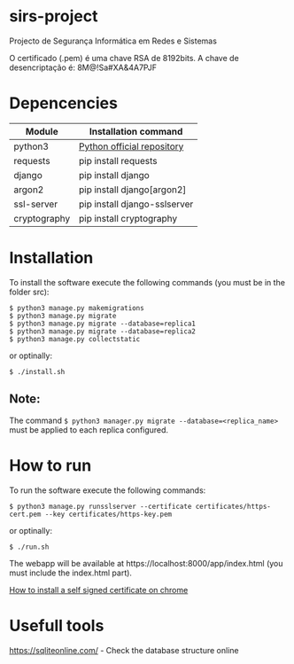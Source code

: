 # sirs-project
Projecto de Segurança Informática em Redes e Sistemas

O certificado (.pem) é uma chave RSA de 8192bits. A chave de desencriptação é:
8M@!Sa#XA&4A7PJF


# Depencencies
| Module | Installation command |
| ------ | -------------------- |
|python3 | [Python official repository](https://www.python.org/downloads/)
|requests| pip install requests |
|django  | pip install django   |
|argon2  | pip install django[argon2] |
|ssl-server | pip install django-sslserver|
|cryptography | pip install cryptography|


# Installation
To install the software execute the following commands (you must be in the folder src):
``` ssh
$ python3 manage.py makemigrations
$ python3 manage.py migrate
$ python3 manage.py migrate --database=replica1
$ python3 manage.py migrate --database=replica2
$ python3 manage.py collectstatic
```

or optinally:

``` ssh
$ ./install.sh
```


## Note:
The command `$ python3 manager.py migrate --database=<replica_name>` must be applied to each replica configured.


# How to run
To run the software execute the following commands:
``` ssh
$ python3 manage.py runsslserver --certificate certificates/https-cert.pem --key certificates/https-key.pem
```

or optinally:

``` ssh
$ ./run.sh
```


The webapp will be available at https://localhost:8000/app/index.html (you must include the index.html part).

[How to install a self signed certificate on chrome](https://stackoverflow.com/questions/7580508/getting-chrome-to-accept-self-signed-localhost-certificate?page=1&tab=votes#tab-top)


# Usefull tools
https://sqliteonline.com/ - Check the database structure online
